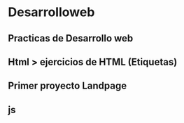 # Desarrolloweb
## Practicas de Desarrollo web
## Html > ejercicios de HTML (Etiquetas)
## Primer proyecto Landpage
## js
